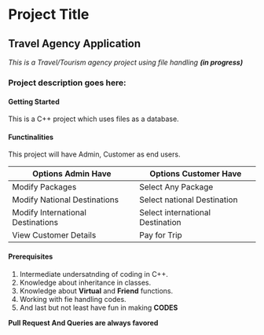 # Project Title
## Travel Agency Application
_This is a Travel/Tourism agency project using file handling **(in progress)**_
### Project description goes here:
#### Getting Started
This is a C++ project which uses files as a database.
#### Functinalities
This project will have Admin, Customer as end users.

Options Admin Have | Options Customer Have
------------------ | ---------------------
Modify Packages | Select Any Package
Modify National Destinations | Select national Destination
Modify International Destinations | Select international Destination
View Customer Details | Pay for Trip

#### Prerequisites
1. Intermediate undersatnding of coding in C++.
1. Knowledge about inheritance in classes.
1. Knowledge about **Virtual** and **Friend** functions.
1. Working with fie handling codes.
1. And last but not least have fun in making **CODES**

**Pull Request And Queries are always favored**
